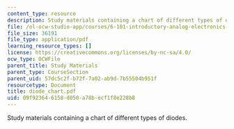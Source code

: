```yaml
---
content_type: resource
description: Study materials containing a chart of different types of diodes.
file: /ol-ocw-studio-app/courses/6-101-introductory-analog-electronics-laboratory-spring-2007/09f923646158d050a78becf1f8e228b8_diode_chart.pdf
file_size: 36191
file_type: application/pdf
learning_resource_types: []
license: https://creativecommons.org/licenses/by-nc-sa/4.0/
ocw_type: OCWFile
parent_title: Study Materials
parent_type: CourseSection
parent_uid: 57dc5c2f-b72f-7a02-ab9d-7b55504b951f
resourcetype: Document
title: diode_chart.pdf
uid: 09f92364-6158-d050-a78b-ecf1f8e228b8
---
```

Study materials containing a chart of different types of diodes.